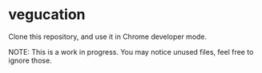 # vegucation

Clone this repository, and use it in Chrome developer mode.

NOTE: This is a work in progress. You may notice unused files, feel free to ignore those.
